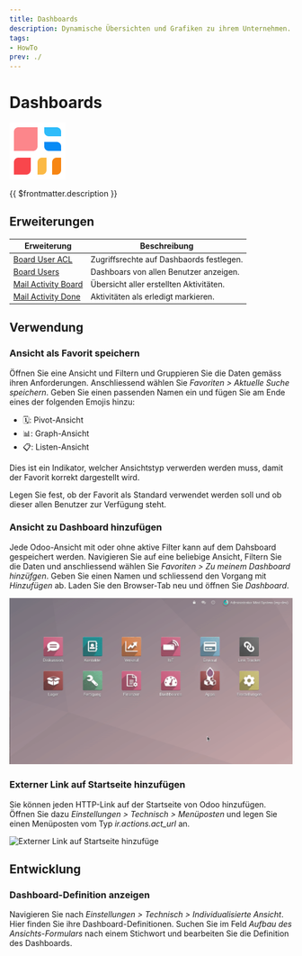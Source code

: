 ```yaml
---
title: Dashboards
description: Dynamische Übersichten und Grafiken zu ihrem Unternehmen.
tags:
- HowTo
prev: ./
---
```

# Dashboards
![icons_odoo_board](attachments/icons_odoo_board.png)

{{ $frontmatter.description }}

## Erweiterungen

| Erweiterung                                       | Beschreibung                             |
| ------------------------------------------------- | ---------------------------------------- |
| [Board User ACL](Board%20User%20ACL.md)           | Zugriffsrechte auf Dashbaords festlegen. |
| [Board Users](Board%20Users.md)                   | Dashboars von allen Benutzer anzeigen.   |
| [Mail Activity Board](Mail%20Activity%20Board.md) | Übersicht aller erstellten Aktivitäten.  |
| [Mail Activity Done](Mail%20Activity%20Done.md)   | Aktivitäten als erledigt markieren.      |

## Verwendung

### Ansicht als Favorit speichern

Öffnen Sie eine Ansicht und Filtern und Gruppieren Sie die Daten gemäss ihren Anforderungen. Anschliessend wählen Sie *Favoriten > Aktuelle Suche speichern*. Geben Sie einen passenden Namen ein und fügen Sie am Ende eines der folgenden Emojis hinzu:

* 🗓️: Pivot-Ansicht
* 📊: Graph-Ansicht
* 📋: Listen-Ansicht

Dies ist ein Indikator, welcher Ansichtstyp verwerden werden muss, damit der Favorit korrekt dargestellt wird.

Legen Sie fest, ob der Favorit als Standard verwendet werden soll und ob dieser allen Benutzer zur Verfügung steht.

### Ansicht zu Dashboard hinzufügen

Jede Odoo-Ansicht mit oder ohne aktive Filter kann auf dem Dahsboard gespeichert werden. Navigieren Sie auf eine beliebige Ansicht, Filtern Sie die Daten und anschliessend wählen Sie *Favoriten > Zu meinem Dashboard hinzüfgen*. Geben Sie einen Namen und schliessend den Vorgang mit *Hinzufügen* ab. Laden Sie den Browser-Tab neu und öffnen Sie *Dashboard*.

![Dashboards Beispiel Speichern](attachments/Dashboards%20Beispiel%20Speichern.gif)

### Externer Link auf Startseite hinzufügen

Sie können jeden HTTP-Link auf der Startseite von Odoo hinzufügen. Öffnen Sie dazu *Einstellungen > Technisch > Menüposten* und legen Sie einen Menüposten vom Typ *ir.actions.act_url* an.

![Externer Link auf Startseite hinzufüge](attachments/Externer%20Link%20auf%20Startseite%20hinzufüge.gif)

## Entwicklung

### Dashboard-Definition anzeigen

Navigieren Sie nach *Einstellungen > Technisch > Individualisierte Ansicht*. Hier finden Sie ihre Dashboard-Definitionen. Suchen Sie im Feld *Aufbau des Ansichts-Formulars* nach einem Stichwort und bearbeiten Sie die Definition des Dashboards.